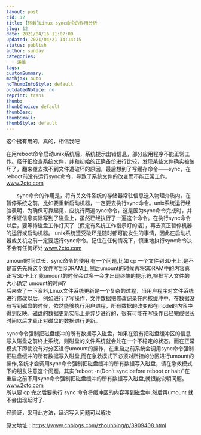 ```yaml
---
layout: post
cid: 12
title: [转载]Linux sync命令的作用分析
slug: 12
date: 2021/04/16 11:07:00
updated: 2021/04/21 14:14:15
status: publish
author: sunday
categories: 
  - 运维
tags: 
customSummary: 
mathjax: auto
noThumbInfoStyle: default
outdatedNotice: no
reprint: trans
thumb: 
thumbChoice: default
thumbDesc: 
thumbSmall: 
thumbStyle: default
---
```


这个挺有用的，真的，相信我吧 <!--more--> 

在用reboot命令启动unix系统后，系统提示出错信息，部分应用程序不能正常工作。经仔细检查系统文件，并和初始的正确备份进行比较，发现某些文件确实被破坏了，翻来覆去找不到文件遭破坏的原因，最后想到了写缓存命令——sync，在reboot前没有运行sync命令，导致了系统文件的改变而不能正常工作。  www.2cto.com  
 
　　sync命令的作用是，将有关文件系统的存储器常驻信息送入物理介质内。在暂停系统之前，比如要重新启动机器，一定要去执行sync命令。unix系统运行经验表明，为确保可靠起见，应执行两遍sync命令，这是因为sync命令完成时，并不保证信息实际写到了磁盘上，虽然已经执行了一遍这个命令。在执行sync命令以后，要等待磁盘工作灯灭了（假定有系统工作指示灯的话），再去真正暂停机器的运行或启动机器。
unix系统遭受破坏是随时都可能发生的事情，因此在启动机器或关机之前一定要运行sync命令。记住在任何情况下，慎重地执行sync命令决不会有任何坏处  www.2cto.com  
 
umount时间过长，sync命令的使用
有一个问题,比如 cp 一个文件到SD卡上,是不是首先先将这个文件写到SDRAM上,然后umount的时候再将SDRAM中的内容真正写SD卡上? 我umount的时候会过多一会才出现终端的提示符,根据写入文件的大小确定 umount的时间?  
后来查了一下资料,Linux文件系统更新是一个复杂的过程，当用户程序对文件系统进行修改以后，例如进行了写操作，文件数据把修改记录在内核缓冲中，在数据没有写到磁盘的时候，依然能够执行用户进程，所有数据的改变都在inode的内容中得到反映。磁盘的数据更新实际上是异步进行的，很有可能在写操作已经完成很长时间以后才真正对磁盘的数据进行更新。

sync命令强制把磁盘缓冲的所有数据写入磁盘，如果在没有把磁盘缓冲区的信息写入磁盘之前终止系统，则磁盘的文件系统就会处在一个不稳定的状态。而在正常模式下即使没有对分区进行umount的操作，在重启之前系统会调用sync命令强制把磁盘缓冲的所有数据写入磁盘,而在急救模式下必须对所挂的分区进行umount的操作,系统才会调用sync命令强制把磁盘缓冲的所有数据写入磁盘，请在急救模式下的朋友注意这个问题。其实“reboot -n(Don’t sync before reboot or halt)”在重启之前不用sync命令强制把磁盘缓冲的所有数据写入磁盘,就很能说明问题。  www.2cto.com  
所以要 cp 完之后要执行 sync 命令将缓冲区的内容写到磁盘中,然后再umount 就不会出现延时了.
 
经验证，采用此方法，延迟写入问题可以解决


原文地址：https://www.cnblogs.com/zhouhbing/p/3909408.html